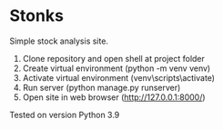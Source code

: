 # Stonks

Simple stock analysis site.
1. Clone repository and open shell at project folder
2. Create virtual environment (python -m venv venv)
3. Activate virtual environment (venv\scripts\activate)
4. Run server (python manage.py runserver)
5. Open site in web browser (http://127.0.0.1:8000/)

Tested on version Python 3.9

